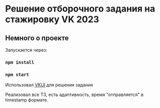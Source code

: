 # Решение отборочного задания на стажировку VK 2023

## Немного о проекте

Запускается через:

### `npm install`
### `npm start`

Использовал [VKUI](https://vkcom.github.io/VKUI/) для решения задания

Реализовал все ТЗ, есть адаптивность, время "отправляется" в timestamp формате.
